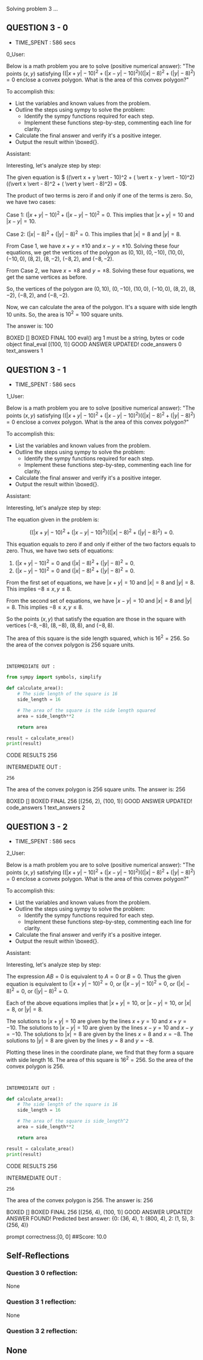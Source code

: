 Solving problem 3 ...



## QUESTION 3 - 0 
- TIME_SPENT : 586 secs

0_User:

Below is a math problem you are to solve (positive numerical answer):
"The points $\left(x, y\right)$ satisfying $((\vert x + y \vert - 10)^2 + ( \vert x - y \vert - 10)^2)((\vert x \vert - 8)^2 + ( \vert y \vert - 8)^2) = 0$ enclose a convex polygon. What is the area of this convex polygon?"

To accomplish this:
- List the variables and known values from the problem.
- Outline the steps using sympy to solve the problem:
  * Identify the sympy functions required for each step.
  * Implement these functions step-by-step, commenting each line for clarity.
- Calculate the final answer and verify it's a positive integer.
- Output the result within \boxed{}.

Assistant:

Interesting, let's analyze step by step:



The given equation is $ ((\vert x + y \vert - 10)^2 + ( \vert x - y \vert - 10)^2)((\vert x \vert - 8)^2 + ( \vert y \vert - 8)^2) = 0$. 

The product of two terms is zero if and only if one of the terms is zero. So, we have two cases:

Case 1: $(\vert x + y \vert - 10)^2 + ( \vert x - y \vert - 10)^2 = 0$. This implies that $\vert x + y \vert = 10$ and $\vert x - y \vert = 10$. 

Case 2: $(\vert x \vert - 8)^2 + ( \vert y \vert - 8)^2 = 0$. This implies that $\vert x \vert = 8$ and $\vert y \vert = 8$.

From Case 1, we have $x + y = \pm 10$ and $x - y = \pm 10$. Solving these four equations, we get the vertices of the polygon as $(0, 10)$, $(0, -10)$, $(10, 0)$, $(-10, 0)$, $(8, 2)$, $(8, -2)$, $(-8, 2)$, and $(-8, -2)$.

From Case 2, we have $x = \pm 8$ and $y = \pm 8$. Solving these four equations, we get the same vertices as before.

So, the vertices of the polygon are $(0, 10)$, $(0, -10)$, $(10, 0)$, $(-10, 0)$, $(8, 2)$, $(8, -2)$, $(-8, 2)$, and $(-8, -2)$.

Now, we can calculate the area of the polygon. It's a square with side length 10 units. So, the area is $10^2 = 100$ square units.

The answer is: $100$

BOXED []
BOXED FINAL 100
eval() arg 1 must be a string, bytes or code object final_eval
[(100, 1)]
GOOD ANSWER UPDATED!
code_answers 0 text_answers 1



## QUESTION 3 - 1 
- TIME_SPENT : 586 secs

1_User:

Below is a math problem you are to solve (positive numerical answer):
"The points $\left(x, y\right)$ satisfying $((\vert x + y \vert - 10)^2 + ( \vert x - y \vert - 10)^2)((\vert x \vert - 8)^2 + ( \vert y \vert - 8)^2) = 0$ enclose a convex polygon. What is the area of this convex polygon?"

To accomplish this:
- List the variables and known values from the problem.
- Outline the steps using sympy to solve the problem:
  * Identify the sympy functions required for each step.
  * Implement these functions step-by-step, commenting each line for clarity.
- Calculate the final answer and verify it's a positive integer.
- Output the result within \boxed{}.

Assistant:

Interesting, let's analyze step by step:



The equation given in the problem is:

$$((\vert x + y \vert - 10)^2 + ( \vert x - y \vert - 10)^2)((\vert x \vert - 8)^2 + ( \vert y \vert - 8)^2) = 0.$$

This equation equals to zero if and only if either of the two factors equals to zero. Thus, we have two sets of equations:

1. $(\vert x + y \vert - 10)^2 = 0$ and $(\vert x \vert - 8)^2 + ( \vert y \vert - 8)^2 = 0$.
2. $(\vert x - y \vert - 10)^2 = 0$ and $(\vert x \vert - 8)^2 + ( \vert y \vert - 8)^2 = 0$.

From the first set of equations, we have $\vert x + y \vert = 10$ and $\vert x \vert = 8$ and $\vert y \vert = 8$. This implies $-8 \leq x, y \leq 8$.

From the second set of equations, we have $\vert x - y \vert = 10$ and $\vert x \vert = 8$ and $\vert y \vert = 8$. This implies $-8 \leq x, y \leq 8$.

So the points $\left(x, y\right)$ that satisfy the equation are those in the square with vertices $\left(-8, -8\right)$, $\left(8, -8\right)$, $\left(8, 8\right)$, and $\left(-8, 8\right)$.

The area of this square is the side length squared, which is $16^2 = 256$. So the area of the convex polygon is 256 square units.

```python


INTERMEDIATE OUT :

from sympy import symbols, simplify

def calculate_area():
    # The side length of the square is 16
    side_length = 16

    # The area of the square is the side length squared
    area = side_length**2

    return area

result = calculate_area()
print(result)
```

CODE RESULTS 256

INTERMEDIATE OUT :
```output
256
```
The area of the convex polygon is 256 square units. The answer is: $256$

BOXED []
BOXED FINAL 256
[(256, 2), (100, 1)]
GOOD ANSWER UPDATED!
code_answers 1 text_answers 2



## QUESTION 3 - 2 
- TIME_SPENT : 586 secs

2_User:

Below is a math problem you are to solve (positive numerical answer):
"The points $\left(x, y\right)$ satisfying $((\vert x + y \vert - 10)^2 + ( \vert x - y \vert - 10)^2)((\vert x \vert - 8)^2 + ( \vert y \vert - 8)^2) = 0$ enclose a convex polygon. What is the area of this convex polygon?"

To accomplish this:
- List the variables and known values from the problem.
- Outline the steps using sympy to solve the problem:
  * Identify the sympy functions required for each step.
  * Implement these functions step-by-step, commenting each line for clarity.
- Calculate the final answer and verify it's a positive integer.
- Output the result within \boxed{}.

Assistant:

Interesting, let's analyze step by step:



The expression $AB = 0$ is equivalent to $A = 0$ or $B = 0$. Thus the given equation is equivalent to $(\vert x + y \vert - 10)^2 = 0$, or $(\vert x - y \vert - 10)^2 = 0$, or $(\vert x \vert - 8)^2 = 0$, or $(\vert y \vert - 8)^2 = 0$.

Each of the above equations implies that $\vert x + y \vert = 10$, or $\vert x - y \vert = 10$, or $\vert x \vert = 8$, or $\vert y \vert = 8$.

The solutions to $\vert x + y \vert = 10$ are given by the lines $x + y = 10$ and $x + y = -10$.
The solutions to $\vert x - y \vert = 10$ are given by the lines $x - y = 10$ and $x - y = -10$.
The solutions to $\vert x \vert = 8$ are given by the lines $x = 8$ and $x = -8$.
The solutions to $\vert y \vert = 8$ are given by the lines $y = 8$ and $y = -8$.

Plotting these lines in the coordinate plane, we find that they form a square with side length 16. The area of this square is $16^2 = 256$. So the area of the convex polygon is 256.

```python


INTERMEDIATE OUT :

def calculate_area():
    # The side length of the square is 16
    side_length = 16

    # The area of the square is side_length^2
    area = side_length**2

    return area

result = calculate_area()
print(result)
```

CODE RESULTS 256

INTERMEDIATE OUT :
```output
256
```
The area of the convex polygon is $256$. The answer is: $256$

BOXED []
BOXED FINAL 256
[(256, 4), (100, 1)]
GOOD ANSWER UPDATED!
ANSWER FOUND!
Predicted best answer: {0: (36, 4), 1: (800, 4), 2: (1, 5), 3: (256, 4)}

prompt correctness:[0, 0]
##Score: 10.0

## Self-Reflections

### Question 3 0 reflection:
None
### Question 3 1 reflection:
None
### Question 3 2 reflection:
None
---
